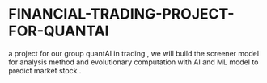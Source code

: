 # FINANCIAL-TRADING-PROJECT-FOR-QUANTAI
a project for our group quantAI in trading , we will build the screener model for analysis method and evolutionary computation with AI and ML model to predict market stock .

